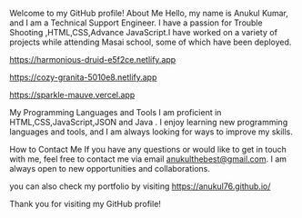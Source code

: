 Welcome to my GitHub profile!
About Me
Hello, my name is Anukul Kumar, and I am a Technical Support Engineer. I have a passion for Trouble Shooting ,HTML,CSS,Advance JavaScript.I have worked on a variety of projects while attending Masai school, some of which have been deployed.

https://harmonious-druid-e5f2ce.netlify.app

https://cozy-granita-5010e8.netlify.app

https://sparkle-mauve.vercel.app


My Programming Languages and Tools
I am proficient in HTML,CSS,JavaScript,JSON and Java . I enjoy learning new programming languages and tools, and I am always looking for ways to improve my skills.

How to Contact Me
If you have any questions or would like to get in touch with me, feel free to contact me via email anukulthebest@gmail.com. I am always open to new opportunities and collaborations.

you can also check my portfolio by visiting
https://anukul76.github.io/

Thank you for visiting my GitHub profile!
